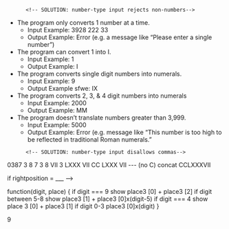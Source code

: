 <!-- * The program rejects non-number entries
    * Input Example: "Cao8jew-=”
    * Output Example: Error (e.g. a message like “Please enter a number”) -->
          <!-- SOLUTION: number-type input rejects non-numbers-->
* The program only converts 1 number at a time.
    * Input Example: 3928 222 33
    * Output Example: Error (e.g. a message like “Please enter a single number”)
* The program can convert 1 into I.
    * Input Example: 1
    * Output Example: I
* The program converts single digit numbers into numerals.
    * Input Example: 9
    * Output Example     sfwe: IX
* The program converts 2, 3, & 4 digit numbers into numerals
    * Input Example: 2000
    * Output Example: MM
* The program doesn’t translate numbers greater than 3,999.
    * Input Example: 5000
    * Output Example:  Error (e.g. message like “This number is too high to be reflected in traditional Roman numerals.”
<!-- * The program knows how to read commas in legitimate numbers.
    * Input Example: 2,000
    * Output Example:  MM -->
          <!-- SOLUTION: number-type input disallows commas-->



0387
3 8 7
3 8 VII
3 LXXX VII
CC LXXX VII
--- (no C)
concat CCLXXXVII

if rightposition = ___ -->

function(digit, place) {
  if digit === 9
    show place3 [0] + place3 [2]
  if digit between 5-8
    show place3 [1] + place3 [0]x(digit-5)
  if digit === 4
    show place 3 [0] + place3 [1]
  if digit 0-3 place3 [0]x(digit)
}

9
